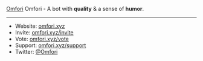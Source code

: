[Omfori](https://github.com/Omfori/.github/blob/main/images/koojeAPI.png)
Omfori - A bot with __quality__ & a sense of __humor__.



----

* Website: [omfori.xyz](https://omfori.xyz/)
* Invite: [omfori.xyz/invite](https://omfori.xyz/invite)
* Vote: [omfori.xyz/vote](https://omfori.xyz/vote)
* Support: [omfori.xyz/support](https://omfori.xyz/support)
* Twitter: [@Omfori](https://twitter.com/Omfori)

